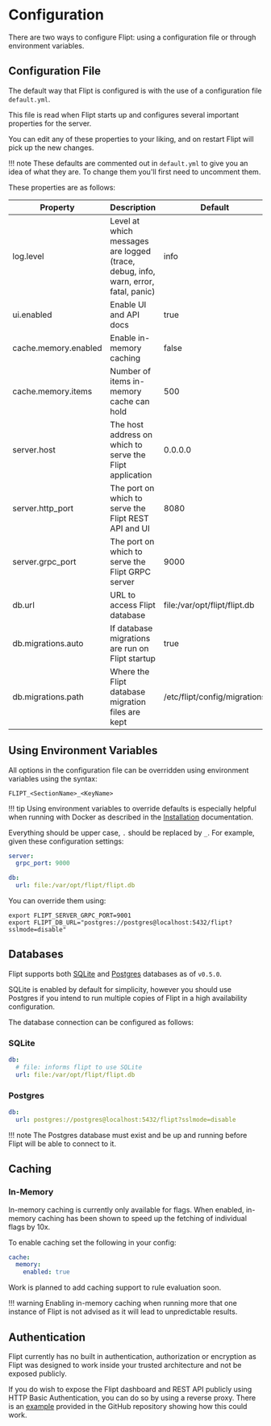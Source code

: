 # Configuration

There are two ways to configure Flipt: using a configuration file or through environment variables.

## Configuration File

The default way that Flipt is configured is with the use of a configuration file `default.yml`.

This file is read when Flipt starts up and configures several important properties for the server.

You can edit any of these properties to your liking, and on restart Flipt will pick up the new changes.

!!! note
    These defaults are commented out in `default.yml` to give you an idea of what they are. To change them you'll first need to uncomment them.

These properties are as follows:

| Property | Description | Default |
|---|---|---|
| log.level | Level at which messages are logged (trace, debug, info, warn, error, fatal, panic) | info |
| ui.enabled | Enable UI and API docs | true |
| cache.memory.enabled | Enable in-memory caching | false |
| cache.memory.items | Number of items in-memory cache can hold | 500 |
| server.host | The host address on which to serve the Flipt application | 0.0.0.0 |
| server.http_port | The port on which to serve the Flipt REST API and UI | 8080 |
| server.grpc_port | The port on which to serve the Flipt GRPC server | 9000 |
| db.url | URL to access Flipt database | file:/var/opt/flipt/flipt.db |
| db.migrations.auto | If database migrations are run on Flipt startup | true |
| db.migrations.path | Where the Flipt database migration files are kept | /etc/flipt/config/migrations |

## Using Environment Variables

All options in the configuration file can be overridden using environment variables using the syntax:

```shell
FLIPT_<SectionName>_<KeyName>
```

!!! tip
    Using environment variables to override defaults is especially helpful when running with Docker as described in the [Installation](installation.md) documentation.

Everything should be upper case, `.` should be replaced by `_`. For example, given these configuration settings:

```yaml
server:
  grpc_port: 9000

db:
  url: file:/var/opt/flipt/flipt.db
```

You can override them using:

```shell
export FLIPT_SERVER_GRPC_PORT=9001
export FLIPT_DB_URL="postgres://postgres@localhost:5432/flipt?sslmode=disable"
```

## Databases

Flipt supports both [SQLite](https://www.sqlite.org/index.html) and [Postgres](https://www.postgresql.org/) databases as of `v0.5.0`.

SQLite is enabled by default for simplicity, however you should use Postgres if you intend to run multiple copies of Flipt in a high availability configuration.

The database connection can be configured as follows:

### SQLite

```yaml
db:
  # file: informs flipt to use SQLite
  url: file:/var/opt/flipt/flipt.db
```

### Postgres

```yaml
db:
  url: postgres://postgres@localhost:5432/flipt?sslmode=disable
```

!!! note
    The Postgres database must exist and be up and running before Flipt will be able to connect to it.

## Caching

### In-Memory

In-memory caching is currently only available for flags. When enabled, in-memory caching has been shown to speed up the fetching of individual flags by 10x.

To enable caching set the following in your config:

```yaml
cache:
  memory:
    enabled: true
```

Work is planned to add caching support to rule evaluation soon.

!!! warning
    Enabling in-memory caching when running more that one instance of Flipt is not advised as it will lead to unpredictable results.

## Authentication

Flipt currently has no built in authentication, authorization or encryption as Flipt was designed to work inside your trusted architecture and not be exposed publicly.

If you do wish to expose the Flipt dashboard and REST API publicly using HTTP Basic Authentication, you can do so by using a reverse proxy. There is an [example](https://github.com/markphelps/flipt/tree/master/examples/auth) provided in the GitHub repository showing how this could work.
